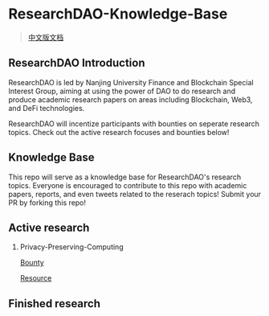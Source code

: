 # ResearchDAO-Knowledge-Base

> [中文版文档](./README-zh.md)

## ResearchDAO Introduction

ResearchDAO is led by Nanjing University Finance and Blockchain Special Interest Group, aiming at using the power of DAO to do research and produce academic research papers on areas including Blockchain, Web3, and DeFi technologies.

ResearchDAO will incentize participants with bounties on seperate research topics. Check out the active research focuses and bounties below!

## Knowledge Base

This repo will serve as a knowledge base for ResearchDAO's research topics. Everyone is encouraged to contribute to this repo with academic papers, reports, and even tweets related to the reserach topics! Submit your PR by forking this repo!

## Active research

1. Privacy-Preserving-Computing

    [Bounty](https://github.com/DigitalFinanceAndWorldSIG/Privacy-Preserving-Computing)

    [Resource](./Privacy-Preserving-Computing/)

## Finished research

